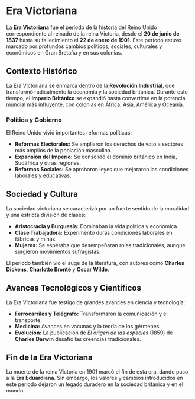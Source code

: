 # Era Victoriana

La **Era Victoriana** fue el período de la historia del Reino Unido correspondiente al reinado de la reina Victoria, desde el **20 de junio de 1837** hasta su fallecimiento el **22 de enero de 1901**. Este período estuvo marcado por profundos cambios políticos, sociales, culturales y económicos en Gran Bretaña y en sus colonias.

## Contexto Histórico

La Era Victoriana se enmarca dentro de la **Revolución Industrial**, que transformó radicalmente la economía y la sociedad británica. Durante este tiempo, el **Imperio Británico** se expandió hasta convertirse en la potencia mundial más influyente, con colonias en África, Asia, América y Oceanía.

### Política y Gobierno

El Reino Unido vivió importantes reformas políticas:

- **Reformas Electorales:** Se ampliaron los derechos de voto a sectores más amplios de la población masculina.
- **Expansión del Imperio:** Se consolidó el dominio británico en India, Sudáfrica y otras regiones.
- **Reformas Sociales:** Se aprobaron leyes que mejoraron las condiciones laborales y educativas.

## Sociedad y Cultura

La sociedad victoriana se caracterizó por un fuerte sentido de la moralidad y una estricta división de clases:

- **Aristocracia y Burguesía:** Dominaban la vida política y económica.
- **Clase Trabajadora:** Experimentó duras condiciones laborales en fábricas y minas.
- **Mujeres:** Se esperaba que desempeñaran roles tradicionales, aunque surgieron movimientos sufragistas.

El período también vio el auge de la literatura, con autores como **Charles Dickens**, **Charlotte Brontë** y **Oscar Wilde**.

## Avances Tecnológicos y Científicos

La Era Victoriana fue testigo de grandes avances en ciencia y tecnología:

- **Ferrocarriles y Telégrafo:** Transformaron la comunicación y el transporte.
- **Medicina:** Avances en vacunas y la teoría de los gérmenes.
- **Evolución:** La publicación de *El origen de las especies* (1859) de **Charles Darwin** desafió las creencias tradicionales.

## Fin de la Era Victoriana

La muerte de la reina Victoria en 1901 marcó el fin de esta era, dando paso a la **Era Eduardiana**. Sin embargo, los valores y cambios introducidos en este período dejaron un legado duradero en la sociedad británica y en el mundo.
